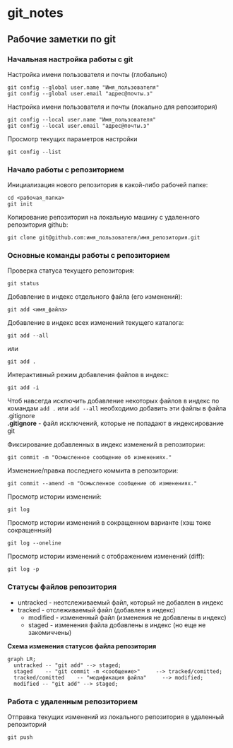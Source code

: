 # git_notes
## Рабочие заметки по git

### Начальная настройка работы с git

Настройка имени пользователя и почты (глобально)

```
git config --global user.name "Имя_пользователя"
git config --global user.email "адрес@почты.з"
```

Настройка имени пользователя и почты (локально для репозитория)

```
git config --local user.name "Имя_пользователя"
git config --local user.email "адрес@почты.з"
```

Просмотр текущих параметров настройки
```
git config --list
```

### Начало работы с репозиторием

Инициализация нового репозитория в какой-либо рабочей папке:

```
cd <рабочая_папка>
git init
```


Копирование репозитория на локальную машину с удаленного репозитория github:
```
git clone git@github.com:имя_пользователя/имя_репозитория.git
```


### Основные команды работы с репозиторием

Проверка статуса текущего репозитория:
```
git status
```


Добавление в индекс отдельного файла (его изменений):
```
git add <имя_файла>
``` 

Добавление в индекс всех изменений текущего каталога:
```
git add --all
```
или
```
git add .
```

Интерактивный режим добавления файлов в индекс:
```
git add -i
```

Чтоб навсегда исключить добавление некоторых файлов в индекс по командам `add .` или `add --all` необходимо добавить эти файлы в файла .gitignore  
**.gitignore** - файл исключений, которые не попадают в индексирование git


Фиксирование добавленных в индекс изменений в репозитории:
```
git commit -m "Осмысленное сообщение об изменениях."
```

Изменение/правка последнего коммита в репозитории:
```
git commit --amend -m "Осмысленное сообщение об изменениях."
```

Просмотр истории изменений:
```
git log
```

Просмотр истории изменений в сокращенном варианте (хэш тоже сокращенный)
```
git log --oneline
```

Просмотр истории изменений с отображением изменений (diff):
```
git log -p
```

### Статусы файлов репозитория

- untracked - неотслеживаемый файл, который не добавлен в индекс
- tracked - отслеживаемый файл (добавлен в индекс)
    - modified - измененный файл (изменения не добавлены в индекс)
    - staged - изменения файла добавлены в индекс (но еще не закомиччены)

**Схема изменения статусов файла репозитория**

```mermaid
graph LR;
  untracked -- "git add" --> staged;
  staged    -- "git commit -m <сообщение>"     --> tracked/comitted;
  tracked/comitted    -- "модификация файла"     --> modified;
  modified -- "git add" --> staged;

``` 


### Работа с удаленным репозиторием

Отправка текущих изменений из локального репозитория в удаленный репозиторий
```
git push
```


